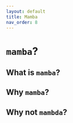 ```yaml
---
layout: default
title: Mamba
nav_order: 8
---
```

# `mamba`?

## What is `mamba`?

## Why `mamba`?

## Why not `mambda`?

